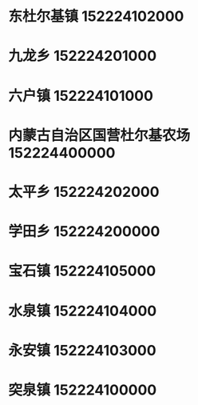 # 东杜尔基镇 152224102000
# 九龙乡 152224201000
# 六户镇 152224101000
# 内蒙古自治区国营杜尔基农场 152224400000
# 太平乡 152224202000
# 学田乡 152224200000
# 宝石镇 152224105000
# 水泉镇 152224104000
# 永安镇 152224103000
# 突泉镇 152224100000

